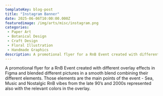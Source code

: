 ```yaml
---
templateKey: blog-post
title: "Instagram Banner"
date: 2025-06-06T10:00:00.000Z
featuredimage: /img/arts/misc/instagram.png
categories:
 - Paper Art
 - Botanical Design
 - Craft Design
 - Floral Illustration
 - Handmade Graphics
description: A promotional flyer for a RnB Event created with different overlay effects in Figma and blended different pictures in a smooth blend combining their different elements. Those elements are the main points of the event - Sea, Music and Nostalgic RnB vibes from the late 90’s and 2000s represented also with the relevant colors in the overlay.
---
```


A promotional flyer for a RnB Event created with different overlay effects in Figma and blended different pictures in a smooth blend combining their different elements. Those elements are the main points of the event - Sea, Music and Nostalgic RnB vibes from the late 90’s and 2000s represented also with the relevant colors in the overlay.